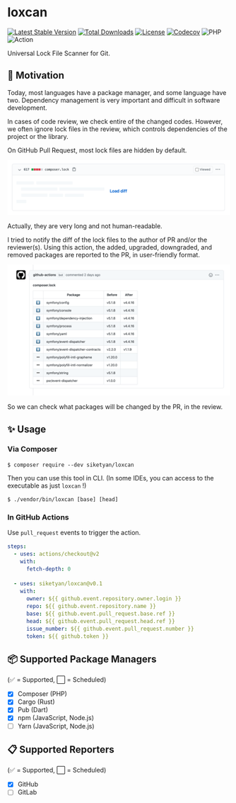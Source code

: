 # loxcan
[![Latest Stable Version](https://poser.pugx.org/siketyan/loxcan/v)](https://packagist.org/packages/siketyan/loxcan)
[![Total Downloads](https://poser.pugx.org/siketyan/loxcan/downloads)](https://packagist.org/packages/siketyan/loxcan)
[![License](https://poser.pugx.org/siketyan/loxcan/license)](https://packagist.org/packages/siketyan/loxcan)
[![Codecov](https://codecov.io/gh/siketyan/loxcan/branch/master/graph/badge.svg?token=2DB0MRBL4E)](https://codecov.io/gh/siketyan/loxcan)
![PHP](https://github.com/siketyan/loxcan/workflows/PHP/badge.svg)
![Action](https://github.com/siketyan/loxcan/workflows/Action/badge.svg)

Universal Lock File Scanner for Git.

## 🚀 Motivation
Today, most languages have a package manager, and some language have two.
Dependency management is very important and difficult in software development.

In cases of code review, we check entire of the changed codes.
However, we often ignore lock files in the review, which controls dependencies of the project or the library.

On GitHub Pull Request, most lock files are hidden by default.

![Load diff screen](./resources/load-diff.png)

Actually, they are very long and not human-readable.

I tried to notify the diff of the lock files to the author of PR and/or the reviewer(s).
Using this action, the added, upgraded, downgraded, and removed packages are reported to the PR, in user-friendly format.

![Report of the changed packages](./resources/screenshot.png)

So we can check what packages will be changed by the PR, in the review.

## ✨ Usage
### Via Composer
```console
$ composer require --dev siketyan/loxcan
```

Then you can use this tool in CLI.
(In some IDEs, you can access to the executable as just `loxcan` !)

```console
$ ./vendor/bin/loxcan [base] [head]
```

### In GitHub Actions
Use `pull_request` events to trigger the action.

```yaml
steps:
  - uses: actions/checkout@v2
    with:
      fetch-depth: 0

  - uses: siketyan/loxcan@v0.1
    with:
      owner: ${{ github.event.repository.owner.login }}
      repo: ${{ github.event.repository.name }}
      base: ${{ github.event.pull_request.base.ref }}
      head: ${{ github.event.pull_request.head.ref }}
      issue_number: ${{ github.event.pull_request.number }}
      token: ${{ github.token }}
```

## 📦 Supported Package Managers
(✅ = Supported, ⬜️ = Scheduled)

- [x] Composer (PHP)
- [x] Cargo (Rust)
- [x] Pub (Dart)
- [x] npm (JavaScript, Node.js)
- [ ] Yarn (JavaScript, Node.js)

## 📋 Supported Reporters
(✅ = Supported, ⬜️ = Scheduled)

- [x] GitHub
- [ ] GitLab
